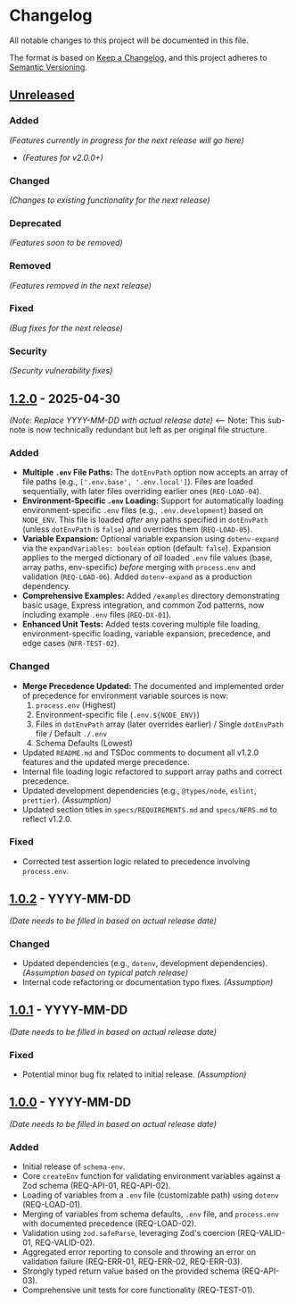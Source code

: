 # Changelog

All notable changes to this project will be documented in this file.

The format is based on [Keep a Changelog](https://keepachangelog.com/en/1.0.0/),
and this project adheres to [Semantic Versioning](https://semver.org/spec/v2.0.0.html).

## [Unreleased]

### Added

_(Features currently in progress for the next release will go here)_

- _(Features for v2.0.0+)_

### Changed

_(Changes to existing functionality for the next release)_

### Deprecated

_(Features soon to be removed)_

### Removed

_(Features removed in the next release)_

### Fixed

_(Bug fixes for the next release)_

### Security

_(Security vulnerability fixes)_

## [1.2.0] - 2025-04-30

_(Note: Replace YYYY-MM-DD with actual release date)_ <-- Note: This sub-note is now technically redundant but left as per original file structure.

### Added

- **Multiple `.env` File Paths:** The `dotEnvPath` option now accepts an array of file paths (e.g., `['.env.base', '.env.local']`). Files are loaded sequentially, with later files overriding earlier ones (`REQ-LOAD-04`).
- **Environment-Specific `.env` Loading:** Support for automatically loading environment-specific `.env` files (e.g., `.env.development`) based on `NODE_ENV`. This file is loaded _after_ any paths specified in `dotEnvPath` (unless `dotEnvPath` is `false`) and overrides them (`REQ-LOAD-05`).
- **Variable Expansion:** Optional variable expansion using `dotenv-expand` via the `expandVariables: boolean` option (default: `false`). Expansion applies to the merged dictionary of _all_ loaded `.env` file values (base, array paths, env-specific) _before_ merging with `process.env` and validation (`REQ-LOAD-06`). Added `dotenv-expand` as a production dependency.
- **Comprehensive Examples:** Added `/examples` directory demonstrating basic usage, Express integration, and common Zod patterns, now including example `.env` files (`REQ-DX-01`).
- **Enhanced Unit Tests:** Added tests covering multiple file loading, environment-specific loading, variable expansion, precedence, and edge cases (`NFR-TEST-02`).

### Changed

- **Merge Precedence Updated:** The documented and implemented order of precedence for environment variable sources is now:
  1.  `process.env` (Highest)
  2.  Environment-specific file (`.env.${NODE_ENV}`)
  3.  Files in `dotEnvPath` array (later overrides earlier) / Single `dotEnvPath` file / Default `./.env`
  4.  Schema Defaults (Lowest)
- Updated `README.md` and TSDoc comments to document all v1.2.0 features and the updated merge precedence.
- Internal file loading logic refactored to support array paths and correct precedence.
- Updated development dependencies (e.g., `@types/node`, `eslint`, `prettier`). _(Assumption)_
- Updated section titles in `specs/REQUIREMENTS.md` and `specs/NFRS.md` to reflect v1.2.0.

### Fixed

- Corrected test assertion logic related to precedence involving `process.env`.

## [1.0.2] - YYYY-MM-DD

_(Date needs to be filled in based on actual release date)_

### Changed

- Updated dependencies (e.g., `dotenv`, development dependencies). _(Assumption based on typical patch release)_
- Internal code refactoring or documentation typo fixes. _(Assumption)_

## [1.0.1] - YYYY-MM-DD

_(Date needs to be filled in based on actual release date)_

### Fixed

- Potential minor bug fix related to initial release. _(Assumption)_

## [1.0.0] - YYYY-MM-DD

_(Date needs to be filled in based on actual release date)_

### Added

- Initial release of `schema-env`.
- Core `createEnv` function for validating environment variables against a Zod schema (REQ-API-01, REQ-API-02).
- Loading of variables from a `.env` file (customizable path) using `dotenv` (REQ-LOAD-01).
- Merging of variables from schema defaults, `.env` file, and `process.env` with documented precedence (REQ-LOAD-02).
- Validation using `zod.safeParse`, leveraging Zod's coercion (REQ-VALID-01, REQ-VALID-02).
- Aggregated error reporting to console and throwing an error on validation failure (REQ-ERR-01, REQ-ERR-02, REQ-ERR-03).
- Strongly typed return value based on the provided schema (REQ-API-03).
- Comprehensive unit tests for core functionality (REQ-TEST-01).

[Unreleased]: https://github.com/devvictrix/schema-env/compare/v1.2.0...HEAD
[1.2.0]: https://github.com/devvictrix/schema-env/compare/v1.0.2...v1.2.0
[1.0.2]: https://github.com/devvictrix/schema-env/releases/tag/v1.0.2
[1.0.1]: https://github.com/devvictrix/schema-env/releases/tag/v1.0.1
[1.0.0]: https://github.com/devvictrix/schema-env/releases/tag/v1.0.0
